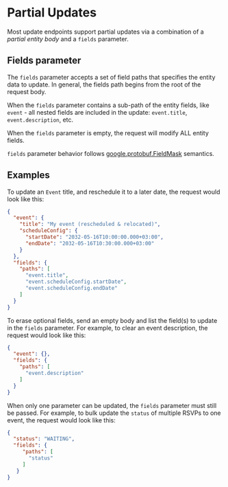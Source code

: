 # Partial Updates
Most update endpoints support partial updates via a combination of a _partial entity body_ and a `fields` parameter.

## Fields parameter
The `fields` parameter accepts a set of field paths that specifies the entity data to update. In general, the fields path begins from the root of the request body.

When the `fields` parameter contains a sub-path of the entity fields, like `event` - all nested fields are included in the update: `event.title`, `event.description`, etc.

When the `fields` parameter is empty, the request will modify ALL entity fields.

`fields` parameter behavior follows [google.protobuf.FieldMask][google-protobuf-fieldmask] semantics.

## Examples
To update an `Event` title, and reschedule it to a later date, the request would look like this:
```json
{
  "event": {
    "title": "My event (rescheduled & relocated)",
    "scheduleConfig": {
      "startDate": "2032-05-16T10:00:00.000+03:00",
      "endDate": "2032-05-16T10:30:00.000+03:00"
    }
  },
  "fields": {
    "paths": [
      "event.title",
      "event.scheduleConfig.startDate",
      "event.scheduleConfig.endDate"
    ]
  }
}
```


To erase optional fields, send an empty body and list the field(s) to update in the `fields` parameter.
For example, to clear an event description, the request would look like this:
```json
{
  "event": {},
  "fields": {
    "paths": [
      "event.description"
    ]
  }
}
```

When only one parameter can be updated, the `fields` parameter must still be passed.
For example, to bulk update the `status` of multiple RSVPs to one event, the request would look like this:
```json
{
  "status": "WAITING",
  "fields": {
     "paths": [
       "status"
     ]
   }
}
```

[google-protobuf-fieldmask]: https://developers.google.com/protocol-buffers/docs/reference/google.protobuf#google.protobuf.FieldMask
